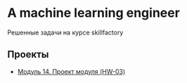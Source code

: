 # A machine learning engineer
Решенные задачи на курсе skillfactory

## Проекты

* [Модуль 14. Проект модуля (HW-03)](https://github.com/igord21/ML--/tree/master/module_14)
